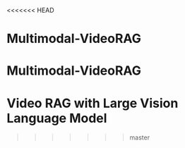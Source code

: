 <<<<<<< HEAD
# Multimodal-VideoRAG
Multimodal-VideoRAG
=======
# Video RAG with Large Vision Language Model
>>>>>>> master

